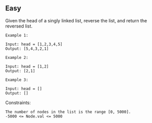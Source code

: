 Easy
---
Given the head of a singly linked list, reverse the list, and return the reversed list.

```
Example 1:

Input: head = [1,2,3,4,5]
Output: [5,4,3,2,1]

Example 2:

Input: head = [1,2]
Output: [2,1]

Example 3:

Input: head = []
Output: []
``` 

Constraints:
```
The number of nodes in the list is the range [0, 5000].
-5000 <= Node.val <= 5000
```
